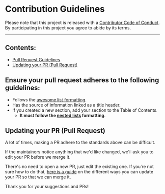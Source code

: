 # Contribution Guidelines

Please note that this project is released with a
[Contributor Code of Conduct](code-of-conduct.md). 
<br>By participating in this
project you agree to abide by its terms.

---

## Contents:
- [Pull Request Guidelines](#ensure-your-pull-request-adheres-to-the-following-guidelines:)
- [Updating your PR (Pull Request)](#updating-your-pr-(pull-request))

## Ensure your pull request adheres to the following guidelines:

- Follows the [awesome list formatting](https://github.com/sindresorhus/awesome/blob/main/pull_request_template.md).
- Has the source of information linked as a title header.
- If you created a new section, add your section to the Table of Contents. 
    - **It must follow the [nested lists](https://commonmark.org/help/tutorial/10-nestedLists.html) formatting.**

## Updating your PR (Pull Request)

A lot of times, making a PR adhere to the standards above can be difficult.

If the maintainers notice anything that we'd like changed, we'll ask you to edit your PR before we merge it. 

There's no need to open a new PR, just edit
the existing one. If you're not sure how to do that,
[here is a guide](https://github.com/RichardLitt/knowledge/blob/master/github/amending-a-commit-guide.md)
on the different ways you can update your PR so that we can merge it.

Thank you for your suggestions and PRs! 
